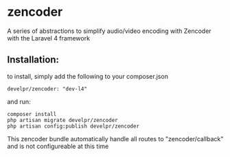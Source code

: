 zencoder
========

A series of abstractions to simplify audio/video encoding with Zencoder with the Laravel 4 framework


Installation:
-------------

to install, simply add the following to your composer.json

`develpr/zencoder: "dev-l4" `


and run:

```
composer install
php artisan migrate develpr/zencoder
php artisan config:publish develpr/zencoder
```

This zencoder bundle automatically handle all routes to "zencoder/callback" and is not configureable at this time
